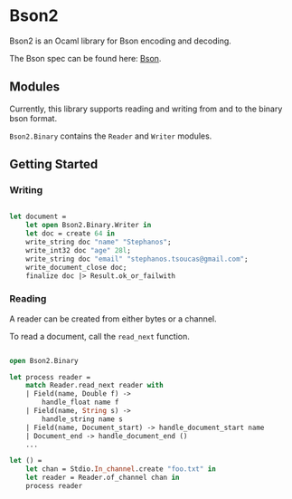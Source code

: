 # Bson2

Bson2 is an Ocaml library for Bson encoding and decoding.

The Bson spec can be found here: [Bson](http://bsonspec.org).

## Modules

Currently, this library supports reading and writing from and to the binary bson format.

`Bson2.Binary` contains the `Reader` and `Writer` modules.

## Getting Started

### Writing

```ocaml

let document =
    let open Bson2.Binary.Writer in
    let doc = create 64 in
    write_string doc "name" "Stephanos";
    write_int32 doc "age" 28l;
    write_string doc "email" "stephanos.tsoucas@gmail.com";
    write_document_close doc;
    finalize doc |> Result.ok_or_failwith

```

### Reading

A reader can be created from either bytes or a channel.

To read a document, call the `read_next` function.

```ocaml

open Bson2.Binary

let process reader =
    match Reader.read_next reader with
    | Field(name, Double f) ->
        handle_float name f
    | Field(name, String s) ->
        handle_string name s
    | Field(name, Document_start) -> handle_document_start name
    | Document_end -> handle_document_end ()
    ...

let () =
    let chan = Stdio.In_channel.create "foo.txt" in
    let reader = Reader.of_channel chan in
    process reader
```
